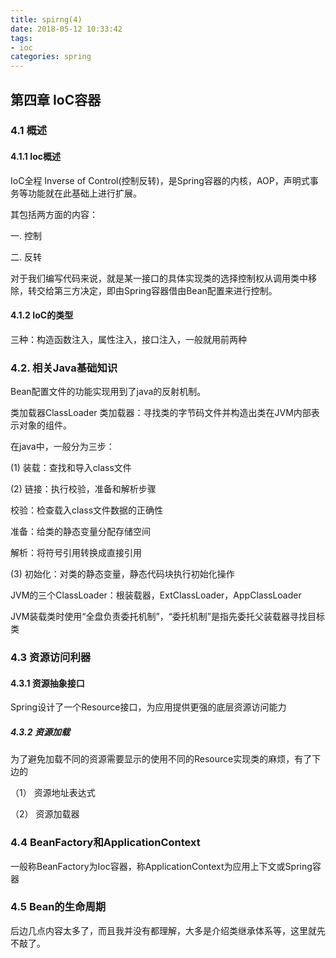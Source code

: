 ```yaml
---
title: spirng(4)
date: 2018-05-12 10:33:42
tags:
- ioc
categories: spring
---
```

## 第四章 IoC容器
### 4.1 概述
#### 4.1.1 Ioc概述
IoC全程 Inverse of Control(控制反转)，是Spring容器的内核，AOP，声明式事务等功能就在此基础上进行扩展。
<!-- more -->
其包括两方面的内容：

一. 控制

二. 反转

对于我们编写代码来说，就是某一接口的具体实现类的选择控制权从调用类中移除，转交给第三方决定，即由Spring容器借由Bean配置来进行控制。

 

#### 4.1.2 IoC的类型
三种：构造函数注入，属性注入，接口注入，一般就用前两种

 

### 4.2. 相关Java基础知识
Bean配置文件的功能实现用到了java的反射机制。

类加载器ClassLoader
类加载器：寻找类的字节码文件并构造出类在JVM内部表示对象的组件。

在java中，一般分为三步：

(1) 装载：查找和导入class文件

(2) 链接：执行校验，准备和解析步骤

校验：检查载入class文件数据的正确性

准备：给类的静态变量分配存储空间

解析：将符号引用转换成直接引用

(3) 初始化：对类的静态变量，静态代码块执行初始化操作

JVM的三个ClassLoader：根装载器，ExtClassLoader，AppClassLoader

JVM装载类时使用“全盘负责委托机制”，“委托机制”是指先委托父装载器寻找目标类

 

### 4.3 资源访问利器
#### 4.3.1 资源抽象接口
Spring设计了一个Resource接口，为应用提供更强的底层资源访问能力

 

##### 4.3.2 资源加载
为了避免加载不同的资源需要显示的使用不同的Resource实现类的麻烦，有了下边的

（1） 资源地址表达式

（2） 资源加载器

 

### 4.4 BeanFactory和ApplicationContext
一般称BeanFactory为Ioc容器，称ApplicationContext为应用上下文或Spring容器

 

### 4.5 Bean的生命周期
 
后边几点内容太多了，而且我并没有都理解，大多是介绍类继承体系等，这里就先不敲了。

